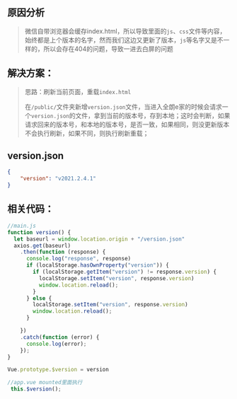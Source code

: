 ## 原因分析

> 微信自带浏览器会缓存index.html，所以导致里面的`js`、`css`文件等内容，始终都是上个版本的名字，然而我们这边又更新了版本，`js`等名字又是不一样的，所以会存在404的问题，导致一进去白屏的问题

## 解决方案：

> 思路：刷新当前页面，重载`index.html`
>
> 在`/public/`文件夹新增`version.json`文件，当进入全朗e家的时候会请求一个`version.json`的文件，拿到当前的版本号，存到本地；这时会判断，如果请求回来的版本号，和本地的版本号，是否一致，如果相同，则没更新版本不会执行刷新，如果不同，则执行刷新重载；

## version.json

```json
{
    "version": "v2021.2.4.1"
}
```

## 相关代码：

```js
//main.js
function version() {
  let baseurl = window.location.origin + "/version.json"
  axios.get(baseurl)
    .then(function (response) {
      console.log("response", response)
      if (localStorage.hasOwnProperty("version")) {
        if (localStorage.getItem("version") != response.version) {
          localStorage.setItem("version", response.version)
          window.location.reload();
        }
      } else {
        localStorage.setItem("version", response.version)
        window.location.reload();
      }

    })
    .catch(function (error) {
      console.log(error);
    });
}

Vue.prototype.$version = version

//app.vue mounted里面执行
 this.$version();
```

